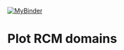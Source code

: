 [![MyBinder](https://img.shields.io/badge/MyBinder-Jupyter%20Lab-E66581.svg)](https://mybinder.org/v2/gh/jesusff/pyclimenv/main?urlpath=git-pull%3Frepo%3Dhttps%253A%252F%252Fgithub.com%252Fjesusff%252Fdomains%26urlpath%3Dlab%252Ftree%252Fdomains%252F%26branch%3Dmain)

# Plot RCM domains


